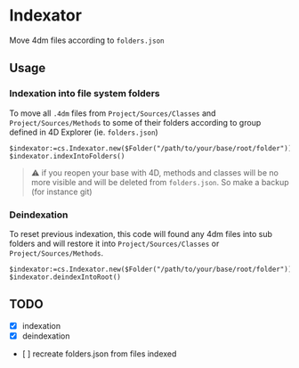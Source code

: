 # Indexator

Move 4dm files according to `folders.json`

## Usage

### Indexation into file system folders

To move all `.4dm` files from `Project/Sources/Classes` and `Project/Sources/Methods` to some of their folders according to group defined in 4D Explorer (ie. `folders.json`)

```4d
$indexator:=cs.Indexator.new($Folder("/path/to/your/base/root/folder"))
$indexator.indexIntoFolders()
```

> ⚠️ if you reopen your base with 4D, methods and classes will be no more visible and will be deleted from `folders.json`. So make a backup (for instance git)

### Deindexation

To reset previous indexation, this code will found any 4dm files into sub folders and will restore it into `Project/Sources/Classes` or `Project/Sources/Methods`.

```4d
$indexator:=cs.Indexator.new($Folder("/path/to/your/base/root/folder"))
$indexator.deindexIntoRoot()
```

## TODO

- [x] indexation
- [x] deindexation
- [ ] recreate folders.json from files indexed
